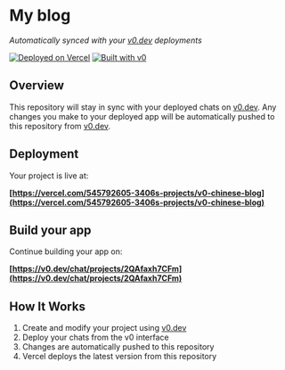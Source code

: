 # My blog

*Automatically synced with your [v0.dev](https://v0.dev) deployments*

[![Deployed on Vercel](https://img.shields.io/badge/Deployed%20on-Vercel-black?style=for-the-badge&logo=vercel)](https://vercel.com/545792605-3406s-projects/v0-chinese-blog)
[![Built with v0](https://img.shields.io/badge/Built%20with-v0.dev-black?style=for-the-badge)](https://v0.dev/chat/projects/2QAfaxh7CFm)

## Overview

This repository will stay in sync with your deployed chats on [v0.dev](https://v0.dev).
Any changes you make to your deployed app will be automatically pushed to this repository from [v0.dev](https://v0.dev).

## Deployment

Your project is live at:

**[https://vercel.com/545792605-3406s-projects/v0-chinese-blog](https://vercel.com/545792605-3406s-projects/v0-chinese-blog)**

## Build your app

Continue building your app on:

**[https://v0.dev/chat/projects/2QAfaxh7CFm](https://v0.dev/chat/projects/2QAfaxh7CFm)**

## How It Works

1. Create and modify your project using [v0.dev](https://v0.dev)
2. Deploy your chats from the v0 interface
3. Changes are automatically pushed to this repository
4. Vercel deploys the latest version from this repository
